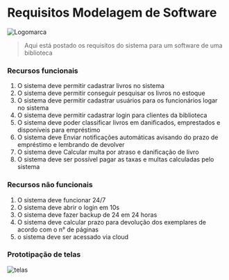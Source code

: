# Requisitos Modelagem de Software

<img src="https://user-images.githubusercontent.com/99083147/188758942-18ff44dc-4fa1-461b-9371-a58da935ba39.jpeg" alt="Logomarca">

> Aqui está postado os requisitos do sistema para um software de uma biblioteca


### Recursos funcionais
1.	O sistema deve permitir cadastrar livros no sistema 
2.	O sistema deve permitir conseguir pesquisar os livros no estoque
3.	O sistema deve permitir cadastrar usuários para os funcionários logar no sistema
4.	O sistema deve permitir cadastrar login para clientes da biblioteca 
5.	O sistema deve poder classificar livros em danificados, emprestados e disponíveis para empréstimo
6.	O sistema deve Enviar notificações automáticas avisando do prazo de empréstimo e lembrando de devolver
7.	O sistema deve Calcular multa por atraso e danificação de livro
8.	O sistema deve ser possível pagar as taxas e multas calculadas pelo sistema


### Recursos não funcionais
1.	O sistema deve funcionar 24/7
2.	O sistema deve abrir o login em 10s
3.	O sistema deve fazer backup de 24 em 24 horas
4.	O sistema deve calcular prazo para devolução dos exemplares de acordo com o n° de páginas
5.	o sistema deve ser acessado via cloud


### Prototipação de telas

<img src="https://user-images.githubusercontent.com/99083147/188759127-0145a09c-91e8-4493-98bd-f9b8f4828d2d.jpeg" alt="telas">